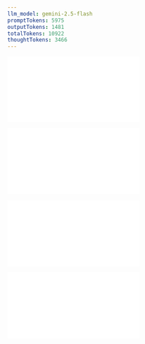 ```yaml
---
llm_model: gemini-2.5-flash
promptTokens: 5975
outputTokens: 1481
totalTokens: 10922
thoughtTokens: 3466
---
```


![@](steps/prompt.19310cb7.md)

![@](steps/file.57391edf.md)

![@](steps/file.19b01a10.md)

![@](steps/response.48e87ce6.md)